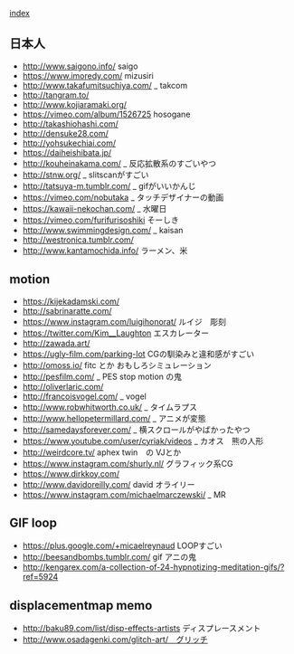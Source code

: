 [index](https://github.com/kitasenjudesign/bookmarks/blob/master/README.md)

## 日本人
* http://www.saigono.info/ saigo
* https://www.imoredy.com/ mizusiri
* http://www.takafumitsuchiya.com/ _ takcom
* http://tangram.to/
* http://www.kojiaramaki.org/
* https://vimeo.com/album/1526725 hosogane
* http://takashiohashi.com/
* http://densuke28.com/
* http://yohsukechiai.com/
* https://daiheishibata.jp/
* http://kouheinakama.com/ _ 反応拡散系のすごいやつ
* http://stnw.org/ _ slitscanがすごい
* http://tatsuya-m.tumblr.com/ _ gifがいいかんじ
* https://vimeo.com/nobutaka _ タッチデザイナーの動画
* https://kawaii-nekochan.com/ _ 水曜日
* https://vimeo.com/furifurisoshiki そーしき
* http://www.swimmingdesign.com/ _ kaisan
* http://westronica.tumblr.com/
* http://www.kantamochida.info/ ラーメン、米



## motion
* https://kijekadamski.com/
* http://sabrinaratte.com/ 
* https://www.instagram.com/luigihonorat/ ルイジ　彫刻
* https://twitter.com/Kim__Laughton エスカレーター
* http://zawada.art/ 
* https://ugly-film.com/parking-lot CGの馴染みと違和感がすごい
* http://omoss.io/ fitc とか おもしろシミュレーション
* http://pesfilm.com/ _ PES stop motion の鬼
* http://oliverlaric.com/
* http://francoisvogel.com/ _ vogel
* http://www.robwhitworth.co.uk/ _ タイムラプス
* http://www.hellopetermillard.com/ _ アニメが変態
* http://samedaysforever.com/ _ 横スクロールがやばかったやつ
* https://www.youtube.com/user/cyriak/videos _ カオス　熊の人形
* http://weirdcore.tv/ aphex twin　の VJとか
* https://www.instagram.com/shurly.nl/ グラフィック系CG
* https://www.dirkkoy.com/ 
* http://www.davidoreilly.com/ david オライリー
* https://www.instagram.com/michaelmarczewski/ _ MR 

## GIF loop
* https://plus.google.com/+micaelreynaud LOOPすごい
* http://beesandbombs.tumblr.com/ gif アニの鬼
* http://kengarex.com/a-collection-of-24-hypnotizing-meditation-gifs/?ref=5924

## displacementmap memo
* http://baku89.com/list/disp-effects-artists ディスプレースメント
* http://www.osadagenki.com/glitch-art/　グリッチ

